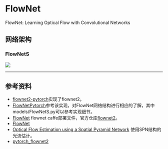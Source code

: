 # FlowNet

FlowNet: Learning Optical Flow with Convolutional Networks


## 网络架构

### FlowNetS

![](http://chenguanfuqq.gitee.io/tuquan2/img_2018_5/flownet_arch.png)

---
## 参考资料

- [flownet2-pytorch](https://github.com/NVIDIA/flownet2-pytorch)实现了flownet2。
- [FlowNetPytorch](https://github.com/ClementPinard/FlowNetPytorch)参考该实现，对FlowNet网络结构进行相应的了解，其中models/FlowNetS.py可以参考实现细节。
- [FlowNet](https://github.com/liruoteng/FlowNet/blob/master/models/flownet/model_simple/deploy.tpl.prototxt) flownet caffe部署文件，官方仓库[flownet2](https://github.com/lmb-freiburg/flownet2)。
- [FlowNet](https://www.cnblogs.com/zhang-yd/p/6511475.html)
- [Optical Flow Estimation using a Spatial Pyramid Network](https://arxiv.org/abs/1611.00850) 使用SPN结构的光流估计。
- [pytorch_flownet2](https://github.com/vt-vl-lab/pytorch_flownet2)
